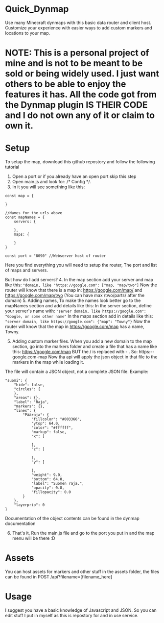 # Quick_Dynmap
Use many Minecraft dynmaps with this basic data router and client host. Customize your experience with easier ways to add custom markers and locations to your map.

# NOTE: This is a personal project of mine and is not to be meant to be sold or being widely used. I just want others to be able to enjoy the features it has. All the code got from the Dynmap plugin IS THEIR CODE and I do not own any of it or claim to own it.

# Setup
To setup the map, download this github repostory and follow the following tutorial

1. Open a port or if you already have an open port skip this step
2. Open main.js and look for: /* Config */.
3. In it you will see something like this:
```
const map = {
    
}

//Names for the urls above
const mapNames = {
    servers: {

    },
    maps: {

    }
}

const port = "8090" //Webserver host of router
```

Here you find everything you will need to setup the router, The port and list of maps and servers.

But how do I add servers?
4. In the map section add your server and map like this:
```"domain, like "https://google.com": ["map, "map/two"]```
Now the router will know that there is a map in: https://google.com/map/ and https://google.com/map/two
(You can have max /two/parts/ after the domain)
5. Adding names, To make the names look better go to the mapNames section and add details like this:
In the server section, define your server's name with: ```"server domain, like https://google.com": "Google, or some other name"```
In the maps section add in details like this: ```"server domain, like https://google.com": {"map": "Towny"}```
Now the router will know that the map in https://google.com/map has a name, Towny.

5. Adding custom marker files. When you add a new domain to the map section, go into the markers folder and create a file that has a name like this: https://google.com/map BUT the / is replaced with - . So: https:--google.com-map
Now tha api will apply the json object in that file to the markers in the map while loading it.

The file will contain a JSON object, not a complete JSON file. Example:
```
"suomi": {
    "hide": false,
    "circles": {
    },
    "areas": {},
    "label": "Raja",
    "markers": {},
    "lines": {
        "Pääraja": {
            "fillcolor": "#003366",
            "ytop": 64.0,
            "color": "#ffffff",
            "markup": false,
            "x": [
                
            ],
            "z": [
                
            ],
            "y": [
                
            ],
            "weight": 9.0,
            "bottom": 64.0,
            "label": "Suomen raja.",
            "opacity": 0.8,
            "fillopacity": 0.0
        }
    },
    "layerprio": 0
}
```

Documentation of the object contents can be found in the dynmap documentation

6. That's it, Run the main.js file and go to the port you put in and the map menu will be there :D

# Assets
You can host assets for markers and other stuff in the assets folder, the files can be found in POST /api?filename=[filename_here]

# Usage
I suggest you have a basic knowledge of Javascript and JSON. So you can edit stuff I put in myself as this is repostory for and in use service.
